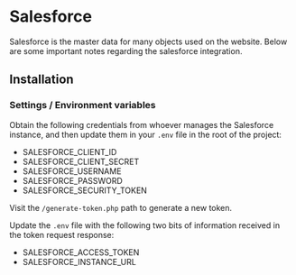 # Salesforce

Salesforce is the master data for many objects used on the website. Below are some important notes regarding the salesforce integration.

## Installation

### Settings / Environment variables

Obtain the following credentials from whoever manages the Salesforce instance, and then update them in your `.env` file in the root of the project:

* SALESFORCE_CLIENT_ID
* SALESFORCE_CLIENT_SECRET
* SALESFORCE_USERNAME
* SALESFORCE_PASSWORD
* SALESFORCE_SECURITY_TOKEN

Visit the `/generate-token.php` path to generate a new token.

Update the `.env` file with the following two bits of information received in the token request response:

* SALESFORCE_ACCESS_TOKEN
* SALESFORCE_INSTANCE_URL